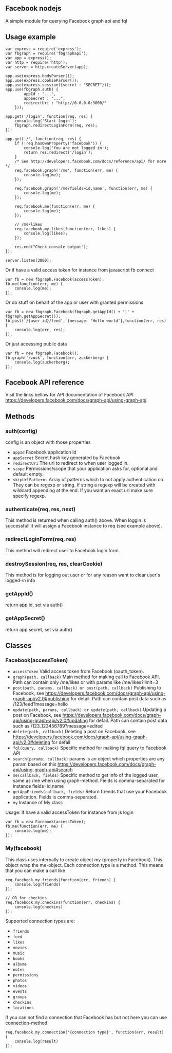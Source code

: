 ## Facebook nodejs
A simple module for querying Facebook graph api and fql

## Usage example

	var express = require('express');
	var fbgraph = require('fbgraphapi');
	var app = express();
	var http = require('http');
	var server = http.createServer(app);
	
	app.use(express.bodyParser());
	app.use(express.cookieParser());
	app.use(express.session({secret : "SECRET"}));
	app.use(fbgraph.auth( {
			appId : "...",
			appSecret : "...",
			redirectUri : "http://0.0.0.0:3000/"
		}));
	
	app.get('/login', function(req, res) {
		console.log('Start login');
		fbgraph.redirectLoginForm(req, res);	
	});
	
	app.get('/', function(req, res) {
		if (!req.hasOwnProperty('facebook')) {
			console.log('You are not logged in');
			return res.redirect('/login');
		}
		/* See http://developers.facebook.com/docs/reference/api/ for more */
		req.facebook.graph('/me', function(err, me) {
		    console.log(me);
		});
		
		req.facebook.graph('/me?fields=id,name', function(err, me) {
		    console.log(me);
		});
		
		req.facebook.me(function(err, me) {
		    console.log(me);
		});
		
		// /me/likes
		req.facebook.my.likes(function(err, likes) {
		    console.log(likes);
		});
		
		res.end("Check console output");
	});
	
	server.listen(3000);

Or if have a valid access token for instance from javascript fb connect
	
	var fb = new fbgraph.Facebook(accessToken);
	fb.me(function(err, me) {
		console.log(me);
	});

Or do stuff on behalf of the app or user with granted permissions
	
	var fb = new fbgraph.Facebook(fbgraph.getAppId() + '|' + fbgraph.getAppSecret());
	fb.post('/{user-id}/feed', {message: 'Hello world'},function(err, res) {
		console.log(err, res);
	});
	
Or just accessing public data
	
	var fb = new fbgraph.Facebook();
	fb.graph('/zuck', function(err, zuckerberg) {
		console.log(zuckerberg);
	});	

## Facebook API reference
Visit the links bellow for API documentation of Facebook API
https://developers.facebook.com/docs/graph-api/using-graph-api

## Methods
### auth(config)
config is an object with those properties
* `appId` Facebook application Id
* `appSecret` Secret hash key generated by Facebook
* `redirectUri` The url to redirect to when user logged in.
* `scope` Permissions/scope that your application asks for, optional and default empty.
* `skipUrlPatterns` Array of patterns which to not apply authentication on. They can be regexp or string. If string a regexp will be created with wildcard appending at the end. If you want an exact url make sure specify regexp.

### authenticate(req, res, next)
This method is returned when calling auth() above. When loggin is successfull it will assign a Facebook instance to req (see example above).

### redirectLoginForm(req, res)
This method will redirect user to Facebook login form.

### destroySession(req, res, clearCookie)
This method is for logging out user or for any reason want to clear user's logged-in info

### getAppId()
return app id, set via auth()

### getAppSecret()
return app secret, set via auth()

## Classes
### Facebook(accessToken)
* `accessToken` Valid access token from Facebook (oauth_token).
* `graph(path, callback)` Main method for making call to Facebook API. Path can contain only /me/likes or with params like /me/likes?limit=3
* `post(path, params, callback) or post(path, callback)` Publishing to Facebook, see https://developers.facebook.com/docs/graph-api/using-graph-api/v2.0#publishing for detail. Path can contain post data such as /123/feed?message=hello
* `update(path, params, callback) or update(path, callback)` Updating a post on Facebook, see https://developers.facebook.com/docs/graph-api/using-graph-api/v2.0#updating for defail. Path can contain post data such as /123_123456789?message=edited
* `delete(path, callback)` Deleting a post on Facebook, see https://developers.facebook.com/docs/graph-api/using-graph-api/v2.0#deleting for defail
* `fql(query, callback)` Specific method for making fql query to Facebook API
* `search(params, callback)` params is an object which properties are any param based on this https://developers.facebook.com/docs/graph-api/using-graph-api#search
* `me(callback, fields)` Specific method to get info of the logged user, same as /me when using graph-method. Fields is comma-separated for instance fields=id,name
* `getAppFriends(callback, fields)` Return friends that use your Facebook application. Fields is comma-separated.
* `my` Instance of My class

Usage: if have a valid accessToken for instance from js login
	
	var fb = new Facebook(accessToken);
	fb.me(function(err, me) {
		console.log(me);
	});
	

### My(facebook)
This class uses internally to create object my (property in Facebook). This object wrap the me-object. Each connection type is a method. This means that you can make a call like
	
	req.facebook.my.friends(function(err, friends) {
		console.log(friends)
	});
	
	// OR for checkins
	req.facebook.my.checkins(function(err, checkins) {
		console.log(checkins)
	});

Supported connection types are:

* `friends`
* `feed`
* `likes`
* `movies`
* `music`
* `books`
* `albums`
* `notes`
* `permissions`
* `photos`
* `videos`
* `events`
* `groups`
* `checkins`
* `locations`

If you can not find a connection that Facebook has but not here you can use connection-method
	
	req.facebook.my.connection('{connection type}', function(err, result) {
		console.log(result)
	});

